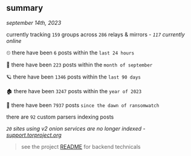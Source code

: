 
## summary
_september 14th, 2023_

currently tracking `159` groups across `286` relays & mirrors - _`117` currently online_

⏲ there have been `6` posts within the `last 24 hours`

🦈 there have been `223` posts within the `month of september`

🪐 there have been `1346` posts within the `last 90 days`

🏚 there have been `3247` posts within the `year of 2023`

🦕 there have been `7937` posts `since the dawn of ransomwatch`

there are `92` custom parsers indexing posts

_`20` sites using v2 onion services are no longer indexed - [support.torproject.org](https://support.torproject.org/onionservices/v2-deprecation/)_

> see the project [README](https://github.com/joshhighet/ransomwatch#ransomwatch--) for backend technicals
